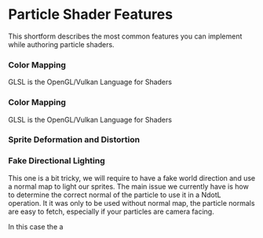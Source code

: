 # Particle Shader Features

This shortform describes the most common features you can implement while authoring particle shaders.



### Color Mapping

GLSL is the OpenGL/Vulkan Language for Shaders

### Color Mapping

GLSL is the OpenGL/Vulkan Language for Shaders

### Sprite Deformation and Distortion

### Fake Directional Lighting

This one is a bit tricky, we will require to have a fake world direction and use a normal map to light our sprites. The main issue we currently have is how to determine the correct normal of the particle to use it in a NdotL operation. It it was only to be used without normal map, the particle normals are easy to fetch, especially if your particles are camera facing. 

In this case the a 

